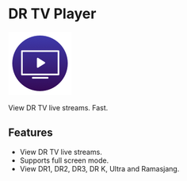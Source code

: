 # DR TV Player

![App Icon](https://raw.githubusercontent.com/simonbs/dr-tv-player/master/app-icon.png)

View DR TV live streams. Fast.

## Features

- View DR TV live streams.
- Supports full screen mode.
- View DR1, DR2, DR3, DR K, Ultra and Ramasjang.
